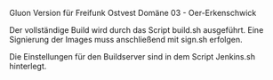 
Gluon Version für Freifunk Ostvest Domäne 03 - Oer-Erkenschwick

Der vollständige Build wird durch das Script build.sh ausgeführt. 
Eine Signierung der Images muss anschließend mit sign.sh erfolgen. 

Die Einstellungen für den Buildserver sind in dem Script Jenkins.sh hinterlegt.

